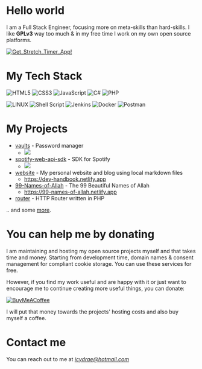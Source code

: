 # Hello world

I am a Full Stack Engineer, focusing more on meta-skills than hard-skills. I like **GPLv3** way too much & in my free time I work on my own open source platforms.

[![Get_Stretch_Timer_App!](https://img.shields.io/badge/Get_Stretch_Timer_App!-yellow?style=for-the-badge)](https://stretch-timer.carrd.co/)

# My Tech Stack

![HTML5](https://img.shields.io/badge/html5-%23E34F26.svg?style=for-the-badge&logo=html5&logoColor=white)
![CSS3](https://img.shields.io/badge/css3-%231572B6.svg?style=for-the-badge&logo=css3&logoColor=white)
![JavaScript](https://img.shields.io/badge/javascript-%23323330.svg?style=for-the-badge&logo=javascript&logoColor=%23F7DF1E)
![C#](https://img.shields.io/badge/c%23-%23239120.svg?style=for-the-badge&logo=csharp&logoColor=white)
![PHP](https://img.shields.io/badge/php-%23777BB4.svg?style=for-the-badge&logo=php&logoColor=white)

![LINUX](https://img.shields.io/badge/Linux-FCC624?style=for-the-badge&logo=linux&logoColor=black) ![Shell Script](https://img.shields.io/badge/shell_script-%23121011.svg?style=for-the-badge&logo=gnu-bash&logoColor=white) ![Jenkins](https://img.shields.io/badge/jenkins-%232C5263.svg?style=for-the-badge&logo=jenkins&logoColor=white) ![Docker](https://img.shields.io/badge/docker-%230db7ed.svg?style=for-the-badge&logo=docker&logoColor=white) ![Postman](https://img.shields.io/badge/Postman-FF6C37?style=for-the-badge&logo=postman&logoColor=white)


# My Projects

* [vaults](https://github.com/IcyDrae/vaults) - Password manager
  * ![](https://img.shields.io/github/stars/IcyDrae/vaults?style=flat-square)
* [spotify-web-api-sdk](https://github.com/IcyDrae/spotify-web-api-sdk) - SDK for Spotify
  * ![](https://img.shields.io/github/stars/IcyDrae/spotify-web-api-sdk?style=flat-square)
* [website](https://github.com/IcyDrae/website) - My personal website and blog using local markdown files
  * https://dev-handbook.netlify.app
* [99-Names-of-Allah](https://github.com/IcyDrae/99-Names-of-Allah) - The 99 Beautiful Names of Allah
  * https://99-names-of-allah.netlify.app
* [router](https://github.com/IcyDrae/router) - HTTP Router written in PHP

.. and some [more](https://github.com/IcyDrae?tab=repositories).


# You can help me by donating

I am maintaining and hosting my open source projects myself and that takes time and money. Starting from development time, domain names & consent management for compliant cookie storage. You can use these services for free.

However, if you find my work useful and are happy with it or just want to encourage me to continue creating more useful things, you can donate:

[![BuyMeACoffee](https://img.shields.io/badge/Buy%20Me%20a%20Coffee-ffdd00?style=for-the-badge&logo=buy-me-a-coffee&logoColor=black)](https://buymeacoffee.com/reard)

I will put that money towards the projects' hosting costs and also buy myself a coffee.

# Contact me

You can reach out to me at *icydrae@hotmail.com*
